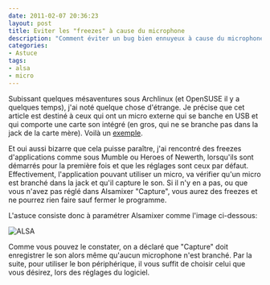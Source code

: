 ```yaml
---
date: 2011-02-07 20:36:23
layout: post
title: Eviter les "freezes" à cause du microphone
description: "Comment éviter un bug bien ennuyeux à cause du microphone."
categories:
- Astuce
tags:
- alsa
- micro
---
```


Subissant quelques mésaventures sous Archlinux (et OpenSUSE il y a quelques temps), j'ai noté quelque chose d'étrange. Je précise que cet article est destiné à ceux qui ont un micro externe qui se banche en USB et qui comporte une carte son intégré (en gros, qui ne se branche pas dans la jack de la carte mère). Voilà un [exemple](http://www.materiel.net/microphone/logitech-usb-desktop-14518.html).

Et oui aussi bizarre que cela puisse paraître, j'ai rencontré des freezes d'applications comme sous Mumble ou Heroes of Newerth, lorsqu'ils sont démarrés pour la première fois et que les réglages sont ceux par défaut. Effectivement, l'application pouvant utiliser un micro, va vérifier qu'un micro est branché dans la jack et qu'il capture le son. Si il n'y en a pas, ou que vous n'avez pas réglé dans Alsamixer "Capture", vous aurez des freezes et ne pourrez rien faire sauf fermer le programme.

<!-- more -->

L'astuce consiste donc à paramétrer Alsamixer comme l'image ci-dessous:

<img class="imgcenter" alt="ALSA" src="http://linuxien.legtux.org/uploads/images/2011/02/alsa.png">

Comme vous pouvez le constater, on a déclaré que "Capture" doit enregistrer le son alors même qu'aucun microphone n'est branché. Par la suite, pour utiliser le bon périphérique, il vous suffit de choisir celui que vous désirez, lors des réglages du logiciel.
